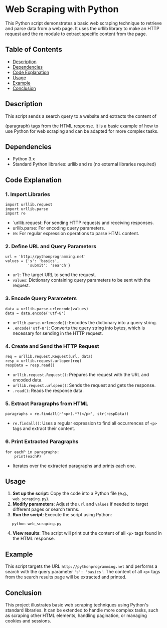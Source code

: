 # Web Scraping with Python

This Python script demonstrates a basic web scraping technique to retrieve and parse data from a web page. It uses the urllib library to make an HTTP request and the re module to extract specific content from the page.

## Table of Contents
- [Description](#description)
- [Dependencies](#dependencies)
- [Code Explanation](#code-explanation)
- [Usage](#usage)
- [Example](#example)
- [Conclusion](#conclusion)

## Description

This script sends a search query to a website and extracts the content of <p> (paragraph) tags from the HTML response. It is a basic example of how to use Python for web scraping and can be adapted for more complex tasks.

## Dependencies

- Python 3.x
- Standard Python libraries: urllib and re (no external libraries required)

## Code Explanation

### 1. Import Libraries
```
import urllib.request
import urllib.parse
import re
```
- `urllib.request: For sending HTTP requests and receiving responses.
- urllib.parse: For encoding query parameters.
- re: For regular expression operations to parse HTML content.

### 2. Define URL and Query Parameters

```
url = 'http://pythonprogramming.net'
values = {'s': 'basics',
          'submit': 'search'}
```
- `url`: The target URL to send the request.
- `values`: Dictionary containing query parameters to be sent with the request.

### 3. Encode Query Parameters

```
data = urllib.parse.urlencode(values)
data = data.encode('utf-8')
```
- `urllib.parse.urlencode()`: Encodes the dictionary into a query string.
- `.encode('utf-8')`: Converts the query string into bytes, which is necessary for sending in the HTTP request.

### 4. Create and Send the HTTP Request

```
req = urllib.request.Request(url, data)
resp = urllib.request.urlopen(req)
respData = resp.read()
```
- `urllib.request.Request()`: Prepares the request with the URL and encoded data.
- `urllib.request.urlopen()`: Sends the request and gets the response.
- `.read()`: Reads the response data.

### 5. Extract Paragraphs from HTML

```
paragraphs = re.findall(r'<p>(.*?)</p>', str(respData))
```
- `re.findall()`: Uses a regular expression to find all occurrences of `<p>` tags and extract their content.

### 6. Print Extracted Paragraphs

```
for eachP in paragraphs:
    print(eachP)
```
- Iterates over the extracted paragraphs and prints each one.

## Usage

1. **Set up the script**: Copy the code into a Python file (e.g., `web_scraping.py`).
2. **Modify parameters**: Adjust the `url` and `values` if needed to target different pages or search terms.
3. **Run the script**: Execute the script using Python:
   
```
   python web_scraping.py
   ```
4. **View results**: The script will print out the content of all `<p>` tags found in the HTML response.

## Example

This script targets the URL `http://pythonprogramming.net` and performs a search with the query parameter `'s': 'basics'`. The content of all `<p>` tags from the search results page will be extracted and printed.

## Conclusion

This project illustrates basic web scraping techniques using Python's standard libraries. It can be extended to handle more complex tasks, such as scraping other HTML elements, handling pagination, or managing cookies and sessions.

